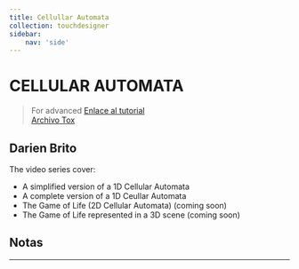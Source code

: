 ```yaml
---
title: Cellullar Automata
collection: touchdesigner
sidebar:
    nav: 'side'
---
```

# CELLULAR AUTOMATA  
> For advanced
[Enlace al tutorial][Link Touch]  
[Archivo Tox][Tox]  

## Darien Brito
The video series cover:

- A simplified version of a 1D Cellular Automata
- A complete version of a 1D Ceullar Automata
- The Game of Life (2D Cellular Automata) (coming soon)
- The Game of Life represented in a 3D scene (coming soon)

## Notas





--------------

[Link Touch]: https://derivative.ca/community-post/tutorial/cellular-automata-tutorial-series/62778
[Tox]: https://derivative.ca/file/71036/download?token=TLko_XTF
